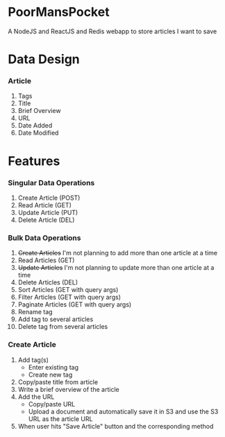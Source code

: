 # PoorMansPocket
A NodeJS and ReactJS and Redis webapp to store articles I want to save

# Data Design
### Article
1. Tags
2. Title
3. Brief Overview
4. URL
5. Date Added
6. Date Modified
# Features
### Singular Data Operations
1. Create Article (POST)
2. Read Article (GET)
3. Update Article (PUT)
4. Delete Article (DEL)
### Bulk Data Operations
1. ~~Create Articles~~ I'm not planning to add more than one article at a time
2. Read Articles (GET)
3. ~~Update Articles~~ I'm not planning to update more than one article at a time
4. Delete Articles (DEL)
5. Sort Articles (GET with query args)
6. Filter Articles (GET with query args)
7. Paginate Articles (GET with query args)
8. Rename tag
9. Add tag to several articles
10. Delete tag from several articles
### Create Article
1. Add tag(s)
    - Enter existing tag
    - Create new tag
2. Copy/paste title from article
3. Write a brief overview of the article
4. Add the URL
    - Copy/paste URL
    - Upload a document and automatically save it in S3 and use the S3 URL as the article URL
5. When user hits "Save Article" button and the corresponding method 
